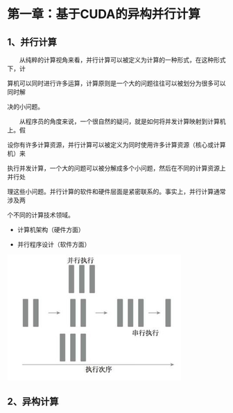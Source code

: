 # 第一章：基于CUDA的异构并行计算

## 1、并行计算

  从纯粹的计算视角来看，并行计算可以被定义为计算的一种形式，在这种形式下，计

算机可以同时进行许多运算，计算原则是一个大的问题往往可以被划分为很多可以同时解

决的小问题。

  从程序员的角度来说，一个很自然的疑问，就是如何将并发计算映射到计算机上。假

设你有许多计算资源，并行计算可以被定义为同时使用许多计算资源（核心或计算机）来

执行并发计算，一个大的问题可以被分解成多个小问题，然后在不同的计算资源上并行处

理这些小问题。并行计算的软件和硬件层面是紧密联系的。事实上，并行计算通常涉及两

个不同的计算技术领域。

* 计算机架构（硬件方面）

* 并行程序设计（软件方面）

![](/Image/专业技能/CUDA/串行和并行比较.jpg)

## 2、异构计算



